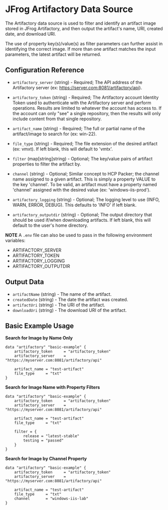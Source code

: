 # JFrog Artifactory Data Source

The Artifactory data source is used to filter and identify an artifact image stored in JFrog Artifactory, and then output the artifact's name, URI, created date, and download URI. 

The use of property key(s)/value(s) as filter parameters can further assist in identifying the correct image. If more than one artifact matches the input parameters, the latest artifact will be returned.


## Configuration Reference

- `artifactory_server` (string) - Required; The API address of the Artifactory server (ex: https://server.com:8081/artifactory/api).
- `artifactory_token` (string) - Required; The Artifactory account Identity Token used to authenticate with the Artifactory server and perform operations. Results are limited to whatever the account has access to. If the account can only "see" a single repository, then the results will only include content from that single repository.

- `artifact_name` (string) - Required; The full or partial name of the artifact/image to search for (ex: win-22).
- `file_type` (string) - Required; The file extension of the desired artifact (ex: vmxt). If left blank, this will default to 'vmtx'.
- `filter` (map[string]string) - Optional; The key/value pairs of artifact properties to filter the artifact by.
- `channel` (string) - Optional; Similar concept to HCP Packer; the channel name assigned to a given artifact. This is simply a property VALUE to the key 'channel'. To be valid, an artifact must have a property named 'channel' assigned with the desired value (ex: 'windows-iis-prod').

- `artifactory_logging` (string) - Optional; The logging level to use (INFO, WARN, ERROR, DEBUG). This defaults to 'INFO' if left blank.
- `artifactory_outputdir` (string) - Optional; The output directory that should be used if/when downloading artifacts. If left blank, this will default to the user's home directory.



**NOTE**
A `.env` file can also be used to pass in the following environment variables:
- ARTIFACTORY_SERVER
- ARTIFACTORY_TOKEN
- ARTIFACTORY_LOGGING
- ARTIFACTORY_OUTPUTDIR


## Output Data

- `artifactName` (string) - The name of the artifact.
- `createdDate` (string) - The date the artifact was created.
- `artifactUri` (string) - The URI of the artifact.
- `downloadUri` (string) - The download URI of the artifact.



## Basic Example Usage

**Search for Image by Name Only**
```hcl
data "artifactory" "basic-example" {
    artifactory_token     = "artifactory_token"
    artifactory_server    = "https://myserver.com:8081/artifactory/api"

    artifact_name = "test-artifact"
    file_type     = "txt"
}
```

**Search for Image Name with Property Filters**
```hcl
data "artifactory" "basic-example" {
    artifactory_token     = "artifactory_token"
    artifactory_server    = "https://myserver.com:8081/artifactory/api"

    artifact_name = "test-artifact"
    file_type     = "txt"
    
    filter = {
        release = "latest-stable"
        testing = "passed"
    }
}
```

**Search for Image by Channel Property**
```hcl
data "artifactory" "basic-example" {
    artifactory_token     = "artifactory_token"
    artifactory_server    = "https://myserver.com:8081/artifactory/api"

    artifact_name = "test-artifact"
    file_type     = "txt"
    channel       = "windows-iis-lab"
}
```